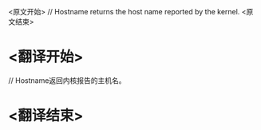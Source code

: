
<原文开始>
// Hostname returns the host name reported by the kernel.
<原文结束>

# <翻译开始>
// Hostname返回内核报告的主机名。
# <翻译结束>

